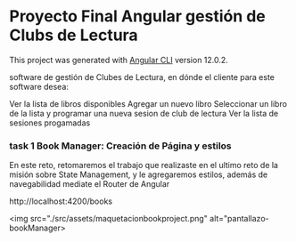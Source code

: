 # Proyecto Final Angular gestión de Clubs de Lectura

This project was generated with [Angular CLI](https://github.com/angular/angular-cli) version 12.0.2.

software de gestión de Clubes de Lectura, en dónde el cliente para este software desea:

Ver la lista de libros disponibles
Agregar un nuevo libro
Seleccionar un libro de la lista y programar una nueva sesion de club de lectura
Ver la lista de sesiones progamadas

### task 1 Book Manager: Creación de Página y estilos

En este reto, retomaremos el trabajo que realizaste en el ultimo reto de la misión sobre State Management,
y le agregaremos estilos, además de navegabilidad mediate el Router de Angular

http://localhost:4200/books

<img src="./src/assets/maquetacionbookproject.png" alt="pantallazo-bookManager>
